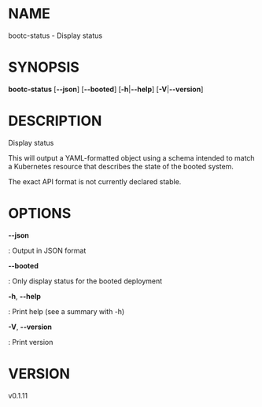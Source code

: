 # NAME

bootc-status - Display status

# SYNOPSIS

**bootc-status** \[**\--json**\] \[**\--booted**\]
\[**-h**\|**\--help**\] \[**-V**\|**\--version**\]

# DESCRIPTION

Display status

This will output a YAML-formatted object using a schema intended to
match a Kubernetes resource that describes the state of the booted
system.

The exact API format is not currently declared stable.

# OPTIONS

**\--json**

:   Output in JSON format

**\--booted**

:   Only display status for the booted deployment

**-h**, **\--help**

:   Print help (see a summary with -h)

**-V**, **\--version**

:   Print version

# VERSION

v0.1.11

